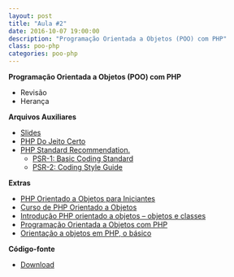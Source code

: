 ```yaml
---
layout: post
title: "Aula #2"
date: 2016-10-07 19:00:00
description: "Programação Orientada a Objetos (POO) com PHP"
class: poo-php
categories: poo-php
---
```


**Programação Orientada a Objetos (POO) com PHP**
- Revisão
- Herança
  
**Arquivos Auxiliares**
- [Slides](http://www.slideshare.net/jrmessias/programao-orientada-a-objetos-poo-com-php)
- [PHP Do Jeito Certo](http://br.phptherightway.com/)
- [PHP Standard Recommendation.](http://www.php-fig.org/)
  - [PSR-1: Basic Coding Standard](http://www.php-fig.org/psr/psr-1/)
  - [PSR-2: Coding Style Guide](http://www.php-fig.org/psr/psr-2/)
  
**Extras**
- [PHP Orientado a Objetos para Iniciantes](https://code.tutsplus.com/pt/tutorials/object-oriented-php-for-beginners--net-12762)
- [Curso de PHP Orientado a Objetos](http://cafeesoftware.com/curso-de-php-orientado-a-objetos/)
- [Introdução PHP orientado a objetos – objetos e classes](http://www.kadunew.com/blog/php/introducao-php-orientado-a-objetos-objetos-e-classes)
- [Programação Orientada a Objetos com PHP](http://www.pitangueiras.sp.gov.br/arquivos/modulo/8807504e94702364d7c41166fe9beb23.pdf)
- [Orientação a objetos em PHP, o básico](https://giovannireisnunes.wordpress.com/2015/08/07/orientacao-a-objetos-em-php-o-basico/)

**Código-fonte**
- [Download](https://www.dropbox.com/s/tbqd9dk40ilq58o/senac-poo.zip?dl=0)